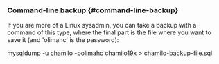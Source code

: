 ### Command-line backup {#command-line-backup}

If you are more of a Linux sysadmin, you can take a backup with a command of this type, where the final part is the file where you want to save it (and &#039;olimahc&#039; is the password):

mysqldump -u chamilo -polimahc chamilo19x &gt; chamilo-backup-file.sql
